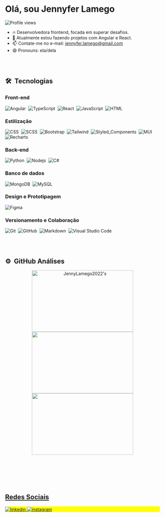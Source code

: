 <h1 align="left">Olá<!--<img src="https://raw.githubusercontent.com/kaueMarques/kaueMarques/master/hi.gif" height="30px">-->, sou Jennyfer Lamego</h1>
<p align="left"> <img src="https://komarev.com/ghpvc/?username=JennyLamego2022&color=yellow" alt="Profile views" /> </p>

- 🔥 Desenvolvedora frontend, focada em superar desafios.
- 🌱 Atualmente estou fazendo projetos com Angular e React.
- 📫 Contate-me no e-mail: jennyfer.lamego@gmail.com
- 😄 Pronouns: ela/dela

<br><br>

## 🛠 &nbsp;Tecnologias

### Front-end
![Angular](https://img.shields.io/badge/-Angular-05122A?style=flat&logo=angular)&nbsp;
![TypeScript](https://img.shields.io/badge/-TypeScript-05122A?style=flat&logo=typescript)&nbsp;
![React](https://img.shields.io/badge/-React-05122A?style=flat&logo=react)&nbsp;
![JavaScript](https://img.shields.io/badge/-JavaScript-05122A?style=flat&logo=javascript)&nbsp;
![HTML](https://img.shields.io/badge/-HTML-05122A?style=flat&logo=HTML5)&nbsp;
<br/>

### Estilização
![CSS](https://img.shields.io/badge/-CSS-05122A?style=flat&logo=CSS3&logoColor=1572B6)&nbsp;
![SCSS](https://img.shields.io/badge/-SCSS-05122A?style=flat&logo=CSS3&logoColor=1572B6)&nbsp;
![Bootstrap](https://img.shields.io/badge/-Bootstrap-05122A?style=flat&logo=bootstrap)&nbsp;
![Tailwind](https://img.shields.io/badge/-Tailwind-05122A?style=flat&logo=tailwind)&nbsp;
![Styled_Components](https://img.shields.io/badge/-Styled_Components-05122A?style=flat&logo=styledComponents)&nbsp;
![MUI](https://img.shields.io/badge/-MUI-05122A?style=flat&logo=mui)&nbsp;
![Recharts](https://img.shields.io/badge/-Recharts-05122A?style=flat&logo=recharts)&nbsp;
<br/>

### Back-end
![Python](https://img.shields.io/badge/-Python-05122A?style=flat&logo=python)&nbsp;
![Nodejs](https://img.shields.io/badge/-Nodejs-05122A?style=flat&logo=nodejs)&nbsp;
![C#](https://img.shields.io/badge/-C_Sharp-05122A?style=flat&logo=csharp)&nbsp;
<br/>

### Banco de dados
![MongoDB](https://img.shields.io/badge/-MongoDB-05122A?style=flat&logo=mongodb)&nbsp;
![MySQL](https://img.shields.io/badge/-MySQL-05122A?style=flat&logo=mysql)&nbsp;
<br/>

### Design e Prototipagem
![Figma](https://img.shields.io/badge/-Figma-05122A?style=flat&logo=figma)&nbsp;
<br/>

### Versionamento e Colaboração 
![Git](https://img.shields.io/badge/-Git-05122A?style=flat&logo=git)&nbsp;
![GitHub](https://img.shields.io/badge/-GitHub-05122A?style=flat&logo=github)&nbsp;
![Markdown](https://img.shields.io/badge/-Markdown-05122A?style=flat&logo=markdown)&nbsp;
![Visual Studio Code](https://img.shields.io/badge/-Visual%20Studio%20Code-05122A?style=flat&logo=visual-studio-code&logoColor=007ACC)&nbsp;
<br/>



<!--![SQLite](https://img.shields.io/badge/-SQLite-05122A?style=flat&logo=sqlite)&nbsp;-->
<!--![Node.js](https://img.shields.io/badge/-Node.js-05122A?style=flat&logo=node.js)&nbsp;-->
<!--![React](https://img.shields.io/badge/-React-05122A?style=flat&logo=react)&nbsp;-->
<!--![PostgreSQL](https://img.shields.io/badge/-PostgreSQL-05122A?style=flat&logo=postgresql)&nbsp;-->



<br><br>

## ⚙️ &nbsp;GitHub Análises

<div align="center">

 <a href="https://github.com/JennyLamego2022%22%3E">
<img width="330em"; height= "200px" src="https://github-readme-stats.vercel.app/api?username=JennyLamego2022&show_icons=true&theme=midnight-purple" alt=JennyLamego2022's stats/>
  <img width="330em"; height= "200px" src="https://streak-stats.demolab.com/?user=JennyLamego2022&theme=midnight-purple"/><br>
  <img width="330em"; height= "200px" src="https://github-readme-stats.vercel.app/api/top-langs/?username=JennyLamego2022&layout=compact&langs_count=7&theme=midnight-purple"/>
  </div>


<!--<img width="330em" src="https://github-readme-stats.vercel.app/api/top-langs/?username=JennyLamego2022&layout=compact&theme=vision-friendly-dark" alt="JennyLamego2022's most languages"/>-->
</p>

<br><br>

<!--<div align="center">
  <a href="https://github.com/JennyLamego2022%22%3E"
  <img height="180em" src="https://streak-stats.demolab.com/?user=JennyLamego2022&theme=blue-green%22/%3E"
  <img height="180em" src="https://github-readme-stats.vercel.app/api/top-langs/?username=JennyLamego2022&layout=compact&langs_count=7&theme=blue-green%22/%3E"
</div>-->

<br><br>

## Redes Sociais

<p align="left" style="background:yellow">

<a href="https://www.linkedin.com/in/jennyferlamego/" target="_blank">
  <img align="center" src="https://img.shields.io/badge/-JennyferLamego-05122A?style=flat&logo=linkedin" alt="linkedin"/>
</a>
<a href="https://www.instagram.com/jennylamego/" target="_blank">
 <img align="center" src="https://img.shields.io/badge/-JennyferLamego-05122A?style=flat&logo=instagram" alt="instagram"/>
</a>

</p>
